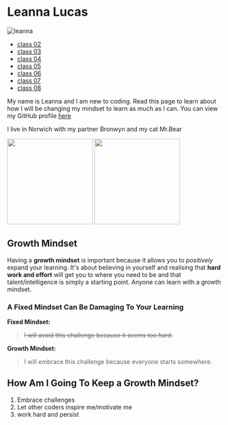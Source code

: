 # Leanna Lucas  

![leanna](https://user-images.githubusercontent.com/105640476/168579890-ad1426dc-fb06-4fcc-8043-537cf00322f9.jpg)

- [class 02](https://leannacodes.github.io/reading-notes/class-02)
- [class 03](https://leannacodes.github.io/reading-notes/class-03)
- [class 04](https://leannacodes.github.io/reading-notes/class-04)
- [class 05](https://leannacodes.github.io/reading-notes/class-05)
- [class 06](https://leannacodes.github.io/reading-notes/class-06)
- [class 07](https://leannacodes.github.io/reading-notes/class-07)
- [class 08](https://leannacodes.github.io/reading-notes/class-08)

My name is Leanna and I am new to coding. Read this page to learn about how I will be changing my mindset to learn as much as I can. You can view my GitHub profile [here](https://github.com/LeannaCodes)

I live in Norwich with my partner Bronwyn and my cat Mr.Bear

<img src="https://user-images.githubusercontent.com/105640476/168582252-b5ac5baf-c14d-400d-a168-d18a9e5fb915.jpg" width="200" />

<img src="https://user-images.githubusercontent.com/105640476/168582290-6c6cc9c8-b858-464a-ba3e-05570a514fc8.jpg" width="200" />

## Growth Mindset

Having a **growth mindset** is important because it allows you to *positively* expand your learning. It's about believing in yourself and realising that **hard work and effort** will get you to where you need to be and that talent/intelligence is simply a starting point. Anyone can learn with a growth mindset.  

### A Fixed Mindset Can Be Damaging To Your Learning

**Fixed Mindset:** 

> ~~I will avoid this challenge because it seems too hard.~~

**Growth Mindset:**

> I will embrace this challenge because everyone starts somewhere. 

## How Am I Going To Keep a Growth Mindset? 
1. Embrace challenges 
2. Let other coders inspire me/motivate me
3. work hard and persist
